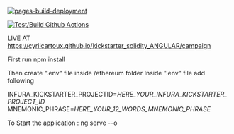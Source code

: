 [![pages-build-deployment](https://github.com/CyrilCartoux/kickstarter_solidity_ANGULAR/actions/workflows/pages/pages-build-deployment/badge.svg)](https://github.com/CyrilCartoux/kickstarter_solidity_ANGULAR/actions/workflows/pages/pages-build-deployment)

[![Test/Build Github Actions](https://github.com/CyrilCartoux/kickstarter_solidity_ANGULAR/actions/workflows/main.yml/badge.svg)](https://github.com/CyrilCartoux/kickstarter_solidity_ANGULAR/actions/workflows/main.yml)

LIVE AT https://cyrilcartoux.github.io/kickstarter_solidity_ANGULAR/campaign

First run 
npm install

Then
create ".env" file inside /ethereum folder
Inside ".env" file add following 

INFURA_KICKSTARTER_PROJECTID=*HERE_YOUR_INFURA_KICKSTARTER_PROJECT_ID*
MNEMONIC_PHRASE=*HERE_YOUR_12_WORDS_MNEMONIC_PHRASE*

To Start the application : ng serve --o
